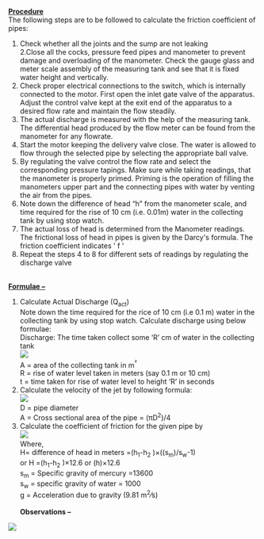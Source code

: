 <b><u>Procedure</u></b><br> 
The following steps are to be followed to calculate the friction coefficient of pipes:<br>
1. Check whether all the joints and the sump are not leaking <br>
2.Close all the cocks, pressure feed pipes and manometer to prevent damage and overloading of the manometer. Check the gauge glass and meter scale assembly of the measuring tank and see that it is fixed water height and vertically. <br>
3. Check proper electrical connections to the switch, which is internally connected to the motor. First open the inlet gate valve of the apparatus. Adjust the control valve kept at the exit end of the apparatus to a desired flow rate and maintain the flow steadily.<br> 
4. The actual discharge is measured with the help of the measuring tank. The differential head produced by the flow meter can be found from the manometer for any flowrate.<br> 
4. Start the motor keeping the delivery valve close. The water is allowed to flow through the selected pipe by selecting the appropriate ball valve.<br> 
5. By regulating the valve control the flow rate and select the corresponding pressure tapings. Make sure while taking readings, that the manometer is properly primed. Priming is the operation of filling the manometers upper part and the connecting pipes with water by venting the air from the pipes.<br> 
7. Note down the difference of head “h” from the manometer scale, and time required for the rise of 10 cm (i.e. 0.01m) water in the collecting tank by using stop watch.<br>
8. The actual loss of head is determined from the Manometer readings. The frictional loss of head in pipes is given by the Darcy's formula. The friction coefficient indicates ' f '<br>
9. Repeat the steps 4 to 8 for different sets of readings by regulating the discharge valve<br><br>

<b><u>Formulae –</u></b><br>
1.	Calculate Actual Discharge (Q<sub>act</sub>)<br>
Note down the time required for the rice of 10 cm (i.e 0.1 m) water in the collecting tank by using stop watch. Calculate discharge using below formulae:<br>
Discharge: The time taken collect some ‘R’ cm of water in the collecting tank<br>
<image src="images/imagep1.PNG"><br>
A = area of the collecting tank in m<sup>²</sup><br>
R = rise of water level taken in meters (say 0.1 m or 10 cm) <br>
t = time taken for rise of water level to height ‘R’ in seconds<br>
2.	Calculate the velocity of the jet by following formula: <br>
<image src="images/imagep2.PNG"><br>
D = pipe diameter <br>
A = Cross sectional area of the pipe =  (πD<sup>2</sup>)/4<br>
3. Calculate the coefficient of friction for the given pipe by<br>
<image src="images/imagep3.PNG"><br>
Where, <br>
H= difference of head in meters  =(h<sub>1</sub>-h<sub>2</sub> )×((s<sub>m</sub>)/s<sub>w</sub>-1)<br>
or H  =(h<sub>1</sub>-h<sub>2</sub> )×12.6 or (h)×12.6<br>
s<sub>m</sub>  = Specific gravity of mercury =13600<br> 
s<sub>w</sub> = specific gravity of water = 1000<br>
g = Acceleration due to gravity (9.81 m<sup>2</sup>⁄s)<br><br>
<b>Observations –</b><br>
<image src="images/image13.PNG">
